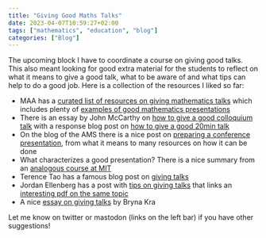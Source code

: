 ```yaml
---
title: "Giving Good Maths Talks"
date: 2023-04-07T10:59:27+02:00
tags: ["mathematics", "education", "blog"]
categories: ["Blog"]
---
```


The upcoming block I have to coordinate a course on giving good talks.
This also meant looking for good extra material for the students to reflect on what it means to give a good talk, what to be aware of and what tips can help to do a good job.
Here is a collection of the resources I liked so far:

- MAA has a [curated list of resources on giving mathematics talks](https://mathcomm.org/teaching-presentations/handouts-other-presentation-resources-for-students/) which includes plenty of [examples of good mathematics presentations](https://mathcomm.org/teaching-presentations/examples-of-good-math-presentations/)
- There is an essay by John McCarthy on [how to give a good colloquium talk](http://www.ams.org/profession/leaders/workshops/gcoll.pdf) with a response blog post on [how to give a good 20min talk](https://blog.richmond.edu/wross/2008/03/26/how-to-give-a-good-20-minute-math-talk/)
- On the blog of the AMS there is a nice post on [preparing a conference presentation](https://blogs.ams.org/mathmentoringnetwork/2014/08/04/math-talk-preparing-your-conference-presentation/), from what it means to many resources on how it can be done
- What characterizes a good presentation? There is a nice summary from an [analogous course at MIT](https://ocw.mit.edu/courses/18-821-project-laboratory-in-mathematics-spring-2013/resources/mit18_821s13_presentnotes/)
- Terence Tao has a famous blog post on [giving talks](https://terrytao.wordpress.com/career-advice/talks-are-not-the-same-as-papers/)
- Jordan Ellenberg has a post with [tips on giving talks](https://quomodocumque.wordpress.com/2009/11/16/what-to-do-in-talks/) that links an [interesting pdf on the same topic](https://quomodocumque.files.wordpress.com/2010/09/talktipsheet.pdf)
- A nice [essay on giving talks](https://sites.math.northwestern.edu/~kra/papers/talks.pdf) by Bryna Kra

Let me know on twitter or mastodon (links on the left bar) if you have other suggestions!
